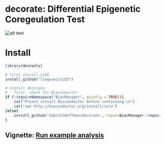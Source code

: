 
# decorate: Differential Epigenetic Coregeulation Test

![alt text](https://hoffmg01.u.hpc.mssm.edu/software/decorate/workflow.png)

# Install
```r
library(devtools)

# first install sLED
install_github("lingxuez/sLED")

# Install decorate
# 	first, check for Bioconductor
if (!requireNamespace("BiocManager", quietly = TRUE)){
	cat("Please install Bioconductor before continuing:\n")
	cat("see http://bioconductor.org/install/\n\n")
}else{
	install_github('GabrielHoffman/decorate', repos=BiocManager::repositories())
}
```

## Vignette: [Run example analysis](https://hoffmg01.u.hpc.mssm.edu/software/decorate/decorate_example.html)